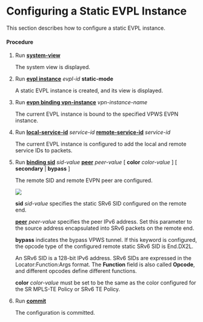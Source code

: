 Configuring a Static EVPL Instance
==================================

This section describes how to configure a static EVPL instance.

#### Procedure

1. Run [**system-view**](cmdqueryname=system-view)
   
   
   
   The system view is displayed.
2. Run [**evpl instance**](cmdqueryname=evpl+instance) *evpl-id* **static-mode**
   
   
   
   A static EVPL instance is created, and its view is displayed.
3. Run [**evpn binding vpn-instance**](cmdqueryname=evpn+binding+vpn-instance) *vpn-instance-name*
   
   
   
   The current EVPL instance is bound to the specified VPWS EVPN instance.
4. Run [**local-service-id**](cmdqueryname=local-service-id) *service-id* [**remote-service-id**](cmdqueryname=remote-service-id) *service-id*
   
   
   
   The current EVPL instance is configured to add the local and remote service IDs to packets.
5. Run [**binding sid**](cmdqueryname=binding+sid) *sid-value* [**peer**](cmdqueryname=peer) *peer-value* [ **color** *color-value* ] [ **secondary** | **bypass** ]
   
   
   
   The remote SID and remote EVPN peer are configured.
   
   
   
   ![](../../../../public_sys-resources/note_3.0-en-us.png) 
   
   **sid** *sid-value* specifies the static SRv6 SID configured on the remote end.
   
   [**peer**](cmdqueryname=peer) *peer-value* specifies the peer IPv6 address. Set this parameter to the source address encapsulated into SRv6 packets on the remote end.
   
   **bypass** indicates the bypass VPWS tunnel. If this keyword is configured, the opcode type of the configured remote static SRv6 SID is End.DX2L.
   
   An SRv6 SID is a 128-bit IPv6 address. SRv6 SIDs are expressed in the Locator:Function:Args format. The **Function** field is also called **Opcode**, and different opcodes define different functions.
   
   **color** *color-value* must be set to be the same as the color configured for the SR MPLS-TE Policy or SRv6 TE Policy.
6. Run [**commit**](cmdqueryname=commit)
   
   
   
   The configuration is committed.